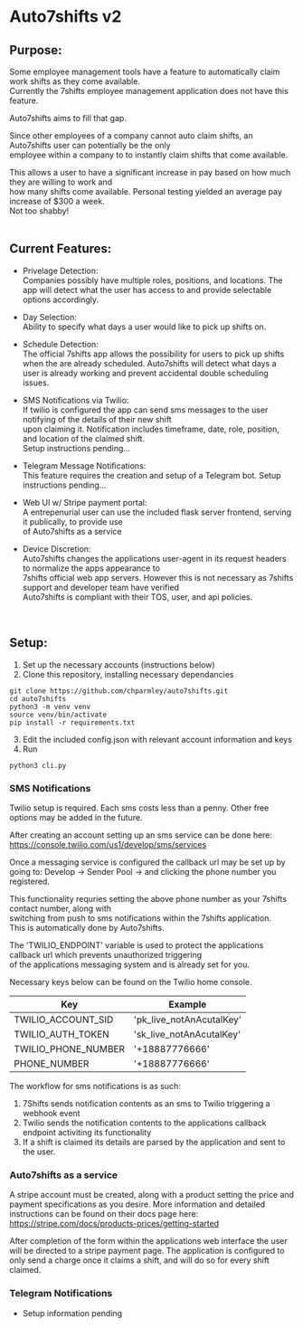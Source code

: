 # Auto7shifts v2

## Purpose:

Some employee management tools have a feature to automatically claim work shifts as they come available.  
Currently the 7shifts employee management application does not have this feature.

Auto7shifts aims to fill that gap.

Since other employees of a company cannot auto claim shifts, an Auto7shifts user can potentially be the only  
employee within a company to to instantly claim shifts that come available.

This allows a user to have a significant increase in pay based on how much they are willing to work and   
how many shifts come available. Personal testing yielded an average pay increase of $300 a week.  
Not too shabby!  
<br>

## Current Features:

- Privelage Detection:  
Companies possibly have multiple roles, positions, and locations.
The app will detect what the user has access to and provide selectable options accordingly.

- Day Selection:  
Ability to specify what days a user would like to pick up shifts on.

- Schedule Detection:  
The official 7shifts app allows the possibility for users to pick up shifts when the are already scheduled.
Auto7shifts will detect what days a user is already working and prevent accidental double scheduling issues.

- SMS Notifications via Twilio:  
If twilio is configured the app can send sms messages to the user notifying of the details of their new shift  
upon claiming it. Notification includes timeframe, date, role, position, and location of the claimed shift.  
Setup instructions pending...

- Telegram Message Notifications:  
This feature requires the creation and setup of a Telegram bot.
Setup instructions pending...

- Web UI w/ Stripe payment portal:  
A entrepenurial user can use the included flask server frontend, serving it publically, to provide use  
of Auto7shifts as a service

- Device Discretion:  
Auto7shifts changes the applications user-agent in its request headers to normalize the apps appearance to  
7shifts official web app servers. However this is not necessary as 7shifts support and developer team have verified  
Auto7shifts is compliant with their TOS, user, and api policies. 
<br>

## Setup:
1. Set up the necessary accounts (instructions below)
2. Clone this repository, installing necessary dependancies
```
git clone https://github.com/chparmley/auto7shifts.git
cd auto7shifts
python3 -m venv venv
source venv/bin/activate
pip install -r requirements.txt
```
3. Edit the included config.json with relevant account information and keys
4. Run
```
python3 cli.py
```

### SMS Notifications
Twilio setup is required. Each sms costs less than a penny. 
Other free options may be added in the future.  

After creating an account setting up an sms service can be done here:  
https://console.twilio.com/us1/develop/sms/services

Once a messaging service is configured the callback url may be set up by going to:
Develop -> Sender Pool -> and clicking the phone number you registered.

This functionality requries setting the above phone number as your 7shifts contact number, along with  
switching from push to sms notifications within the 7shifts application.  
This is automatically done by Auto7shifts.

The 'TWILIO_ENDPOINT' variable is used to protect the applications callback url which prevents unauthorized triggering  
of the applications messaging system and is already set for you.  

Necessary keys below can be found on the Twilio home console.  

| Key | Example |
| ------------- | ------------- |
| TWILIO_ACCOUNT_SID  | 'pk_live_notAnAcutalKey'  |
| TWILIO_AUTH_TOKEN  | 'sk_live_notAnAcutalKey'  |
| TWILIO_PHONE_NUMBER  | '+18887776666'  |
| PHONE_NUMBER  | '+18887776666'  |


The workflow for sms notifications is as such:
1. 7Shifts sends notification contents as an sms to Twilio triggering a webhook event
2. Twilio sends the notification contents to the applications callback endpoint activiting its functionality
3. If a shift is claimed its details are parsed by the application and sent to the user.

### Auto7shifts as a service
A stripe account must be created, along with a product setting the price and payment specifications as you desire.
More information and detailed instructions can be found on their docs page here:  
https://stripe.com/docs/products-prices/getting-started

After completion of the form within the applications web interface the user will be directed to a stripe payment page.
The application is configured to only send a charge once it claims a shift, and will do so for every shift claimed.

### Telegram Notifications
- Setup information pending
